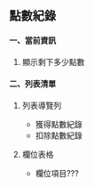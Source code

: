 ## 點數紀錄

#### 一、當前資訊
1. 顯示剩下多少點數

#### 二、列表清單
1. 列表導覽列
    + 獲得點數紀錄
    + 扣除點數紀錄

2. 欄位表格    
    + 欄位項目???